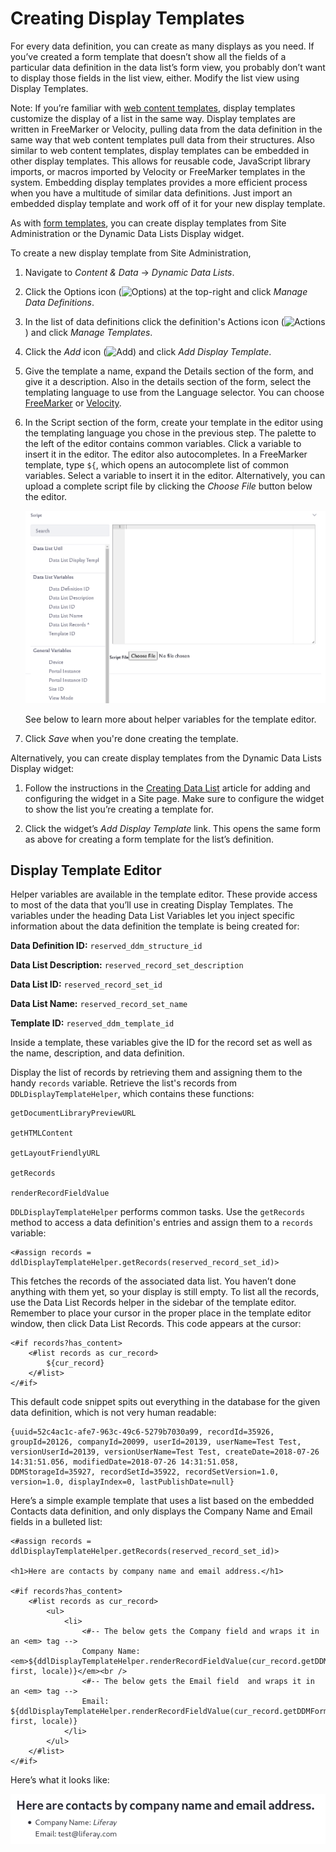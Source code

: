 # Creating Display Templates

For every data definition, you can create as many displays as you need. If you’ve created a form template that doesn’t show all the fields of a particular data definition in the data list’s form view, you probably don’t want to display those fields in the list view, either. Modify the list view using Display Templates.

Note: If you’re familiar with [web content templates](../../../content-authoring-and-management/web-content/web-content-templates/creating-web-content-templates.md), display templates customize the display of a list in the same way. Display templates are written in FreeMarker or Velocity, pulling data from the data definition in the same way that web content templates pull data from their structures. Also similar to web content templates, display templates can be embedded in other display templates. This allows for reusable code, JavaScript library imports, or macros imported by Velocity or FreeMarker templates in the system. Embedding display templates provides a more efficient process when you have a multitude of similar data definitions. Just import an embedded display template and work off of it for your new display template.

As with [form templates](./creating-form-templates.md), you can create display templates from Site Administration or the Dynamic Data Lists Display widget. 

To create a new display template from Site Administration,

1. Navigate to *Content & Data* &rarr; *Dynamic Data Lists*. 

1. Click the Options icon (![Options](../../../images/icon-options.png)) at the top-right and click *Manage Data Definitions*.

1. In the list of data definitions click the definition's Actions icon (![Actions](../../../images/icon-actions.png)) and click *Manage Templates*.

1. Click the *Add* icon (![Add](../../../images/icon-add.png)) and click *Add Display Template*.

1. Give the template a name, expand the Details section of the form, and give it a description. Also in the details section of the form, select the templating language to use from the Language selector. You can choose [FreeMarker](https://freemarker.apache.org/index.html) or [Velocity](https://velocity.apache.org/).

1. In the Script section of the form, create your template in the editor using the templating language you chose in the previous step. The palette to the left of the editor contains common variables. Click a variable to insert it in the editor. The editor also autocompletes. In a FreeMarker template, type `${`, which opens an autocomplete list of common variables. Select a variable to insert it in the editor. Alternatively, you can upload a complete script file by clicking the *Choose File* button below the editor.

    ![Use the script section to create your template.](./creating-display-templates/images/01.png)

    See below to learn more about helper variables for the template editor.

1. Click *Save* when you're done creating the template. 

Alternatively, you can create display templates from the Dynamic Data Lists Display widget:

1. Follow the instructions in the [Creating Data List](./creating-data-lists.md) article for adding and configuring the widget in a Site page. Make sure to configure the widget to show the list you’re creating a template for.

1. Click the widget’s *Add Display Template* link. This opens the same form as above for creating a form template for the list’s definition.

## Display Template Editor

Helper variables are available in the template editor. These provide access to most of the data that you’ll use in creating Display Templates. The variables under the heading Data List Variables let you inject specific information about the data definition the template is being created for:

**Data Definition ID:** `reserved_ddm_structure_id`

**Data List Description:** `reserved_record_set_description`

**Data List ID:** `reserved_record_set_id`

**Data List Name:** `reserved_record_set_name`

**Template ID:** `reserved_ddm_template_id`

Inside a template, these variables give the ID for the record set as well as the name, description, and data definition.

Display the list of records by retrieving them and assigning them to the handy `records` variable. Retrieve the list's records from `DDLDisplayTemplateHelper`, which contains these functions:

    getDocumentLibraryPreviewURL

    getHTMLContent

    getLayoutFriendlyURL

    getRecords

    renderRecordFieldValue

`DDLDisplayTemplateHelper` performs common tasks. Use the `getRecords` method to access a data definition's entries and assign them to a `records` variable: 

    <#assign records = ddlDisplayTemplateHelper.getRecords(reserved_record_set_id)>

This fetches the records of the associated data list. You haven’t done anything with them yet, so your display is still empty. To list all the records, use the Data List Records helper in the sidebar of the template editor. Remember to place your cursor in the proper place in the template editor window, then click Data List Records. This code appears at the cursor:

    <#if records?has_content>
        <#list records as cur_record>
            ${cur_record}
        </#list>
    </#if>

This default code snippet spits out everything in the database for the given data definition, which is not very human readable:

    {uuid=52c4ac1c-afe7-963c-49c6-5279b7030a99, recordId=35926, groupId=20126, companyId=20099, userId=20139, userName=Test Test, versionUserId=20139, versionUserName=Test Test, createDate=2018-07-26 14:31:51.056, modifiedDate=2018-07-26 14:31:51.058, DDMStorageId=35927, recordSetId=35922, recordSetVersion=1.0, version=1.0, displayIndex=0, lastPublishDate=null}

Here’s a simple example template that uses a list based on the embedded Contacts data definition, and only displays the Company Name and Email fields in a bulleted list:

    <#assign records = ddlDisplayTemplateHelper.getRecords(reserved_record_set_id)>

    <h1>Here are contacts by company name and email address.</h1>

    <#if records?has_content>
        <#list records as cur_record>
            <ul>
                <li>
                    <#-- The below gets the Company field and wraps it in an <em> tag -->
                    Company Name: <em>${ddlDisplayTemplateHelper.renderRecordFieldValue(cur_record.getDDMFormFieldValues("company")?first, locale)}</em><br /> 
                    <#-- The below gets the Email field  and wraps it in an <em> tag --> 
                    Email: ${ddlDisplayTemplateHelper.renderRecordFieldValue(cur_record.getDDMFormFieldValues("email")?first, locale)} 
                </li> 
            </ul> 
        </#list> 
    </#if>

Here’s what it looks like:

![Example of display template showing company name and email.](./creating-display-templates/images/02.png)

